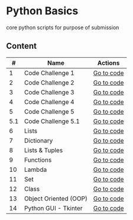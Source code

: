 # Python Basics
core python scripts for purpose of submission

## Content

| #   | Name                  | Actions                                                                                   |
|-----|-----------------------|-------------------------------------------------------------------------------------------|
| 1   | Code Challenge 1      | [Go to code](https://github.com/jothomas1996/python_basics/tree/main/basics_1)            |
| 2   | Code Challenge 2      | [Go to code](https://github.com/jothomas1996/python_basics/tree/main/basics_2)            |
| 3   | Code Challenge 3      | [Go to code](https://github.com/jothomas1996/python_basics/tree/main/basics_3)            |
| 4   | Code Challenge 4      | [Go to code](https://github.com/jothomas1996/python_basics/tree/main/basics_4)            |
| 5   | Code Challenge 5      | [Go to code](https://github.com/jothomas1996/python_basics/tree/main/basics_5)            |
| 5.1 | Code Challenge 5.1    | [Go to code](https://github.com/jothomas1996/python_basics/tree/main/basics_5_1)          |
| 6   | Lists                 | [Go to code](https://github.com/jothomas1996/python_basics/tree/main/lists)               |
| 7   | Dictionary            | [Go to code](https://github.com/jothomas1996/python_basics/tree/main/dictionary)          |
| 8   | Lists & Tuples        | [Go to code](https://github.com/jothomas1996/python_basics/tree/main/lists%20%26%20tuple) |
| 9   | Functions             | [Go to code](https://github.com/jothomas1996/python_basics/tree/main/function)            |
| 10  | Lambda                | [Go to code](https://github.com/jothomas1996/python_basics/tree/main/lambda)              |
| 11  | Set                   | [Go to code](https://github.com/jothomas1996/python_basics/tree/main/set)                 |
| 12  | Class                 | [Go to code](https://github.com/jothomas1996/python_basics/tree/main/class)               |
| 13  | Object Oriented (OOP) | [Go to code](https://github.com/jothomas1996/python_basics/tree/main/oop)                 |
| 14  | Python GUI - Tkinter  | [Go to code](https://github.com/jothomas1996/python_basics/tree/main/tkinter)             |